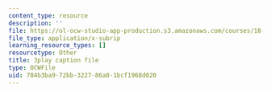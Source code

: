 ```yaml
---
content_type: resource
description: ''
file: https://ol-ocw-studio-app-production.s3.amazonaws.com/courses/18-06sc-linear-algebra-fall-2011/784b3ba972bb322786a81bcf1968d020_OsHY7ycgbaE.srt
file_type: application/x-subrip
learning_resource_types: []
resourcetype: Other
title: 3play caption file
type: OCWFile
uid: 784b3ba9-72bb-3227-86a8-1bcf1968d020
---
```


